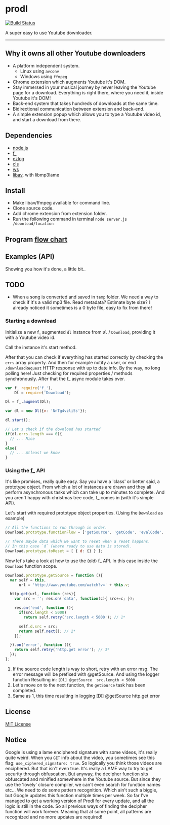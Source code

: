prodl
=====

[![Build Status](https://travis-ci.org/opensoars/prodl.svg?branch=master)](https://travis-ci.org/opensoars/prodl)

A super easy to use Youtube downloader.

---

## Why it owns all other Youtube downloaders
* A platform independent system.
  - Linux using `avconv`
  - Windows using `ffmpeg`
* Chrome extension which augments Youtube it's DOM.
* Stay immersed in your musical journey by never leaving the Youtube page for a download. Everything is right there, where you need it, inside Youtube it's DOM!
* Back-end system that takes hundreds of downloads at the same time.
* Bidirectional communication between extension and back-end.
* A simple extension popup which allows you to type a Youtube video id, and start a download from there.


## Dependencies
* [node.js](http://www.nodejs.org)
* [f_](//github.com/opensoars/f_)
* [ezlog](//github.com/opensoars/ezlog)
* [cls](//github.com/opensoars/cls)
* [ws](//github.com/einaros/ws)
* [libav](//www.google.nl/search?q=libav), with libmp3lame


## Install
* Make libav/ffmpeg available for command line.
* Clone source code. 
* Add chrome extension from extension folder. 
* Run the following command in terminal `node server.js /download/location`


## Program [flow chart](https://raw.githubusercontent.com/opensoars/prodl/master/doc/flowCharts/flowChart.png)


## Examples (API)
Showing you how it's done, a little bit..


## TODO
* When a song is converted and saved in `temp` folder. We need a way to check if it's a valid mp3 file. Read metadata? Estimate byte size? I already noticed it sometimes is a 0 byte file, easy to fix from there!


### Starting a download
Initialize a new f_ augmented `dl` instance from `Dl` / `Download`, providing it with a Youtube video id.

Call the instance it's start method.

After that you can check if everything has started correctly by checking the `errs` array property. And then for example notify a user, or end `/downloadRequest` HTTP response with up to date info. By the way, no long polling here! Just checking for required properties / methods synchronously. After that the f_ async module takes over.

```js
var f_ require('f_'),
    Dl = require('Download');

Dl = f_.augment(Dl);

var dl = new Dl({v: 'NnTg4vzli5s'});

dl.start();

// Let's check if the download has started
if(dl.errs.length === 0){
  // ... Nice
}
else{
  // ... Atleast we know
}
```


### Using the [f_](https://github.com/opensoars/f_) API
It's like promises, really quite easy. Say you have a 'class' or better said, a prototype object. From which a lot of instances are drawn and they all perform asynchronous tasks which can take up to minutes to complete. And you aren't happy with christmas tree code, f_ comes in (with it's simple API).

Let's start with required prototype object properties. (Using the `Download` as example)
```js
// All the functions to run through in order.
Download.prototype.functionFlow = ['getSource', 'getCode', 'evalCode', 'etc..'];

// There maybe data which we want to reset when a reset happens.
// In this case `d` (where ready to use data is stored).
Download.prototype.toReset = [ { d: {} } ];
```


Now let's take a look at how to use the (old) f_ API. In this case inside the `Download` function scope.
```js
Download.prototype.getSource = function (){
  var self = this,
      url = 'http://www.youtube.com/watch?v=' + this.v;

  http.get(url, function (res){
    var src = ''; res.on('data', function(c){ src+=c; });

    res.on('end', function (){
      if(src.length < 5000)
        return self.retry('src.length < 5000'); // 1*

      self.d.src = src;
      return self.next(); // 2*
    });

  }).on('error', function (){
    return self.retry('http.get error'); // 3*
  });
};
```
1. If the source code length is way to short, retry with an error msg. The error message will be prefixed with @getSource. And using the logger function Resulting in: `[Dl] @getSource  src.length < 5000`
2. Let's move on to the next function, the `getSource` task has been completed.
3. Same as 1, this time resulting in logging [Dl] @getSource  http.get error


## License
[MIT License](https://github.com/opensoars/prodl/blob/master/MITlicense)


## Notice
Google is using a lame enciphered signature with some videos, it's really quite weird. When you `GET` info about the video, you sometimes see this flag: `use_ciphered_signature: true`. So logically you think those videos are enciphered. But that isn't even true. It's really a LAME way to try to get security through obfuscation. But anyway, the decipher function sits obfuscated and minified somewhere in the Youtube source. But since they use the 'lovely' closure compiler, we can't even search for function names etc... We need to do some pattern recognition. Which ain't such a biggie, but Google updates this function multiple times per week. So far I've managed to get a working version of Prodl for every update, and all the logic is still in the code. So all previous ways of finding the decipher function will work forever. Meaning that at some point, all patterns are recognized and no more updates are required!
